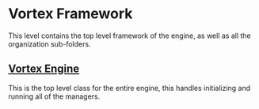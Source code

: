 # Vortex Framework

This level contains the top level framework of the engine, as well as all the organization sub-folders.

## [Vortex Engine](VortexEngine.h)

This is the top level class for the entire engine, this handles initializing and running all of the managers.
